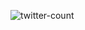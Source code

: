 ![twitter-count](https://github.com/felipemuller20/twitter-character-count/assets/78622334/f2d57b0f-8c05-42ec-be7d-6799c87c98f6)
